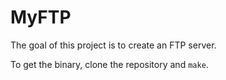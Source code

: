 # MyFTP

The goal of this project is to create an FTP server.

To get the binary, clone the repository and `make`.
